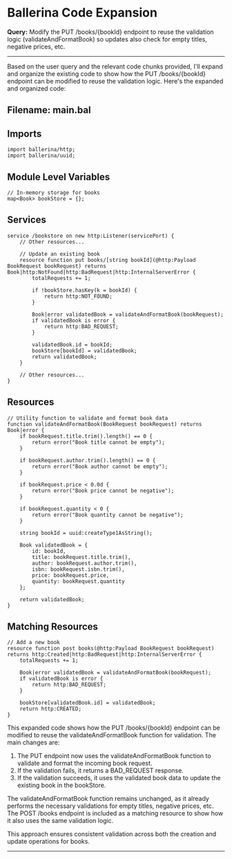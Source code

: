 # Ballerina Code Expansion

**Query:** Modify the PUT /books/{bookId} endpoint to reuse the validation logic (validateAndFormatBook) so updates also check for empty titles, negative prices, etc.

---

Based on the user query and the relevant code chunks provided, I'll expand and organize the existing code to show how the PUT /books/{bookId} endpoint can be modified to reuse the validation logic. Here's the expanded and organized code:

## Filename: main.bal

## Imports
```ballerina
import ballerina/http;
import ballerina/uuid;
```

## Module Level Variables
```ballerina
// In-memory storage for books
map<Book> bookStore = {};
```

## Services
```ballerina
service /bookstore on new http:Listener(servicePort) {
    // Other resources...

    // Update an existing book
    resource function put books/[string bookId](@http:Payload BookRequest bookRequest) returns Book|http:NotFound|http:BadRequest|http:InternalServerError {
        totalRequests += 1;

        if !bookStore.hasKey(k = bookId) {
            return http:NOT_FOUND;
        }

        Book|error validatedBook = validateAndFormatBook(bookRequest);
        if validatedBook is error {
            return http:BAD_REQUEST;
        }

        validatedBook.id = bookId;
        bookStore[bookId] = validatedBook;
        return validatedBook;
    }

    // Other resources...
}
```

## Resources
```ballerina
// Utility function to validate and format book data
function validateAndFormatBook(BookRequest bookRequest) returns Book|error {
    if bookRequest.title.trim().length() == 0 {
        return error("Book title cannot be empty");
    }

    if bookRequest.author.trim().length() == 0 {
        return error("Book author cannot be empty");
    }

    if bookRequest.price < 0.0d {
        return error("Book price cannot be negative");
    }

    if bookRequest.quantity < 0 {
        return error("Book quantity cannot be negative");
    }

    string bookId = uuid:createType1AsString();

    Book validatedBook = {
        id: bookId,
        title: bookRequest.title.trim(),
        author: bookRequest.author.trim(),
        isbn: bookRequest.isbn.trim(),
        price: bookRequest.price,
        quantity: bookRequest.quantity
    };

    return validatedBook;
}
```

## Matching Resources
```ballerina
// Add a new book
resource function post books(@http:Payload BookRequest bookRequest) returns http:Created|http:BadRequest|http:InternalServerError {
    totalRequests += 1;

    Book|error validatedBook = validateAndFormatBook(bookRequest);
    if validatedBook is error {
        return http:BAD_REQUEST;
    }

    bookStore[validatedBook.id] = validatedBook;
    return http:CREATED;
}
```

This expanded code shows how the PUT /books/{bookId} endpoint can be modified to reuse the validateAndFormatBook function for validation. The main changes are:

1. The PUT endpoint now uses the validateAndFormatBook function to validate and format the incoming book request.
2. If the validation fails, it returns a BAD_REQUEST response.
3. If the validation succeeds, it uses the validated book data to update the existing book in the bookStore.

The validateAndFormatBook function remains unchanged, as it already performs the necessary validations for empty titles, negative prices, etc. The POST /books endpoint is included as a matching resource to show how it also uses the same validation logic.

This approach ensures consistent validation across both the creation and update operations for books.

---
